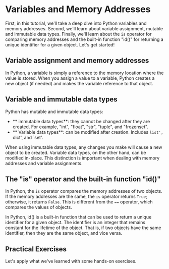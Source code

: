 # Variables and Memory Addresses

First, in this tutorial, we'll take a deep dive into Python variables and memory addresses.
Second, we'll learn about variable assignment, mutable and immutable data types.
Finally, we'll learn about the `is` operator for comparing memory addresses and the built-in function "id()" for returning a unique identifier for a given object.
Let's get started!

## Variable assignment and memory addresses

In Python, a variable is simply a reference to the memory location where the value is stored. When you assign a value to a variable, Python creates a new object (if needed) and makes the variable reference to that object.



## Variable and immutable data types

Python has mutable and immutable data types:

- ** immutable data types**: they cannot be changed after they are created. For example, "int", "float", "str", "tuple", and "frozenset".
- ** Variable data types**: can be modified after creation. Includes `list', `dict', and `set'.

When using immutable data types, any changes you make will cause a new object to be created. Variable data types, on the other hand, can be modified in-place. This distinction is important when dealing with memory addresses and variable assignments.

## The "is" operator and the built-in function "id()"

In Python, the `is` operator compares the memory addresses of two objects. If the memory addresses are the same, the `is` operator returns `True`; otherwise, it returns `False`. This is different from the `==` operator, which compares the values of objects.

In Python, id() is a built-in function that can be used to return a unique identifier for a given object. The identifier is an integer that remains constant for the lifetime of the object. That is, if two objects have the same identifier, then they are the same object, and vice versa.




## Practical Exercises

Let's apply what we've learned with some hands-on exercises.
